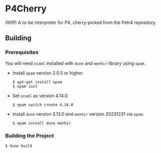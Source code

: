 # P4Cherry

(WIP) A to-be interpreter for P4, cherry-picked from the Petr4 repository.

## Building

### Prerequisites

You will need `ocaml` installed with `dune` and `menhir` library using `opam`.

* Install `opam` version 2.0.5 or higher.
  ```
  $ apt-get install opam
  $ opam init
  ```

* Set `ocaml` as version 4.14.0.
  ```
  $ opam switch create 4.14.0
  ```
  
* Install `dune` version 3.13.0 and `menhir` version 20231231 via `opam`.
  ```
  $ opam install dune menhir
  ```

### Building the Project

```shell
$ dune build
```
